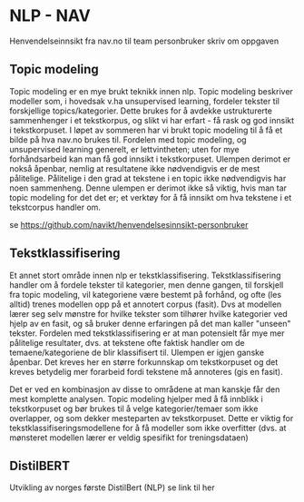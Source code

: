 # NLP - NAV
Henvendelseinnsikt fra nav.no til team personbruker 
skriv om oppgaven
## Topic modeling
Topic modeling er en mye brukt teknikk innen nlp. Topic modeling beskriver modeller som, i hovedsak v.ha unsupervised learning, fordeler tekster til forskjellige topics/kategorier. Dette brukes for å avdekke ustrukturerte sammenhenger i et tekstkorpus, og slikt vi har erfart - få rask og god innsikt i tekstkorpuset. I løpet av sommeren har vi brukt topic modeling til å få et bilde på hva nav.no brukes til.
Fordelen med topic modeling, og unsupervised learning generelt, er lettvintheten; uten for mye forhåndsarbeid kan man få god innsikt i tekstkorpuset.
Ulempen derimot er nokså åpenbar, nemlig at resultatene ikke nødvendigvis er de mest pålitelige. Pålitelige i den grad at tekstene i en topic ikke nødvendigvis har noen sammenheng. Denne ulempen er derimot ikke så viktig, hvis man tar topic modeling for det det er; et verktøy for å få innsikt om hva tekstene i et tekstcorpus handler om. 


se https://github.com/navikt/henvendelsesinnsikt-personbruker
## Tekstklassifisering
Et annet stort område innen nlp er tekstklassifisering. Tekstklassifisering handler om å fordele tekster til kategorier, men denne gangen, til forskjell fra topic modeling, vil kategoriene være bestemt på forhånd, og ofte (les alltid) trenes modellen opp på et annotert corpus (fasit). Dvs at modellen lærer seg selv mønstre for hvilke tekster som tilhører hvilke kategorier ved hjelp av en fasit, og så bruker denne erfaringen på det man kaller "unseen" tekster. 
Fordelen med tekstklassifisering er at man potensielt får mye mer pålitelige resultater, dvs. at tekstene ofte faktisk handler om de temaene/kategoriene de blir klassifisert til.
Ulempen er igjen ganske åpenbar. Det kreves her en større forkunnskap om tekstkorpuset og det kreves betydelig mer forarbeid fordi tekstene må annoteres (gis en fasit). 

Det er ved en kombinasjon av disse to områdene at man kanskje får den mest komplette analysen. Topic modeling hjelper med å få innblikk i tekstkorpuset og bør brukes til å velge kategorier/temaer som ikke overlapper, og som dekker mesteparten av tekstkorpuset. Dette er viktig for tekstklassifiseringsmodellene for å få modeller som ikke overfitter (dvs. at mønsteret modellen lærer er veldig spesifikt for treningsdataen)

## DistilBERT
Utvikling av norges første DistilBert (NLP)
se link til her

